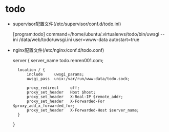 # todo

- supervisor配置文件(/etc/supervisor/conf.d/todo.ini)

    [program:todo]
    command=/home/ubuntu/.virtualenvs/todo/bin/uwsgi --ini /data/web/todo/uwsgi.ini
    user=www-data
    autostart=true

- nginx配置文件(/etc/nginx/conf.d/todo.conf)

    server {
        server_name todo.renren001.com;

        location / {
            include     uwsgi_params;
            uwsgi_pass  unix:/var/run/www-data/todo.sock;

            proxy_redirect     off;
            proxy_set_header   Host $host;
            proxy_set_header   X-Real-IP $remote_addr;
            proxy_set_header   X-Forwarded-For $proxy_add_x_forwarded_for;
            proxy_set_header   X-Forwarded-Host $server_name;
        }
    }
